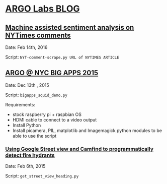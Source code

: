 # [ARGO Labs BLOG](https://medium.com/a-r-g-o)


## [Machine assisted sentiment analysis on NYTimes comments](https://medium.com/a-r-g-o/machine-assisted-sentiment-analysis-on-nytimes-comments-8aaa343bd21d)

Date: Feb 14th, 2016

Script: `NYT-comment-scrape.py URL of NYTIMES ARTICLE`



## [ARGO @ NYC BIG APPS 2015](https://medium.com/a-r-g-o/argo-nyc-big-apps-2015-7c565eec4c60)

Date: Dec 13th , 2015

Script: `bigapps_squid_demo.py`

Requirements:

 * stock raspberry pi + raspbian OS
 * HDMI cable to connect to a video output
 * Install Python
 * Install picamera, PIL, matplotlib and Imagemagick python modules to be able to use the script


### [Using Google Street view and Camfind to programmatically detect fire hydrants](https://medium.com/a-r-g-o/using-google-street-view-and-camfind-to-programmatically-detect-fire-hydrants-de143d7a6f0d)

Date:  Feb 6th, 2015

Script: `get_street_view_heading.py`
